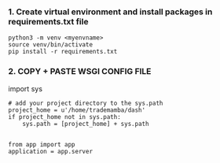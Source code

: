 ### 1. Create virtual environment and install packages in requirements.txt file
```
python3 -m venv <myenvname>
source venv/bin/activate
pip install -r requirements.txt  

```

### 2. COPY + PASTE WSGI CONFIG FILE 

import sys
```
# add your project directory to the sys.path
project_home = u'/home/trademamba/dash'
if project_home not in sys.path:
    sys.path = [project_home] + sys.path


from app import app
application = app.server
```
